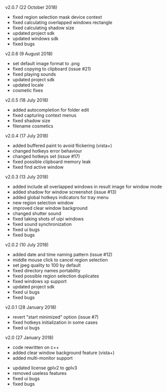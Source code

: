 v2.0.7 (22 October 2018)
- fixed region selection mask device context
- fixed calculating overlapped windows rectangle
- fixed calculating shadow size
- updated project sdk
- updated windows sdk
- fixed bugs

v2.0.6 (9 August 2018)
- set default image format to .png
- fixed copying to clipboard (issue #21)
- fixed playing sounds
- updated project sdk
- updated locale
- cosmetic fixes

v2.0.5 (18 July 2018)
- added autocompletion for folder edit
- fixed capturing context menus
- fixed shadow size
- filename cosmetics

v2.0.4 (17 July 2018)
- added buffered paint to avoid flickering (vista+)
- changed hotkeys error behaviour
- changed hotkeys set (issue #17)
- fixed possible clipboard memory leak
- fixed find active window

v2.0.3 (13 July 2018)
- added include all overlapped windows in result image for window mode
- added shadow for window screenshot (issue #13)
- added global hotkeys indicators for tray menu
- new region selection window
- improved clear window background
- changed shutter sound
- fixed taking shots of uipi windows
- fixed sound synchronization
- fixed ui bugs
- fixed bugs

v2.0.2 (10 July 2018)
- added date and time naming pattern (issue #12)
- middle mouse click to cancel region selection
- set jpeg quality to 100 by default
- fixed directory names portability
- fixed possible region selection duplicates
- fixed windows xp support
- updated project sdk
- fixed ui bugs
- fixed bugs

v2.0.1 (28 January 2018)
- revert "start minimized" option (issue #7)
- fixed hotkeys initialization in some cases
- fixed ui bugs

v2.0 (27 January 2018)
+ code rewritten on c++
+ added clear window background feature (vista+)
+ added multi-monitor support
- updated license gplv2 to gplv3
- removed useless features
- fixed ui bugs
- fixed bugs
